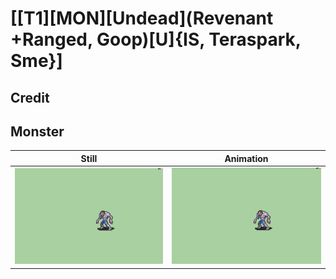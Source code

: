 # [\[T1\]\[MON\]\[Undead\]\(Revenant +Ranged, Goop\)\[U\]{IS, Teraspark, Sme}]

## Credit


	
## Monster

| Still | Animation |
| :---: | :-------: |
| ![Monster still](./Monster_000.png) | ![Monster animation](./Monster.gif) |
